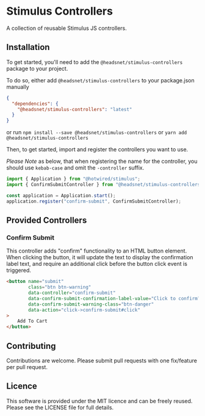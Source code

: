 # Stimulus Controllers

A collection of reusable Stimulus JS controllers.

## Installation

To get started, you'll need to add the `@headsnet/stimulus-controllers` package to your project.

To do so, either add `@headsnet/stimulus-controllers` to your package.json manually

```json
{
  "dependencies": {
    "@headsnet/stimulus-controllers": "latest"
  }
}
```

or run
`npm install --save @headsnet/stimulus-controllers` or `yarn add @headsnet/stimulus-controllers`

Then, to get started, import and register the controllers you want to use.

*Please Note* as below, that when registering the name for the controller, you should use `kebab-case` and omit the `-controller` suffix.

```js
import { Application } from "@hotwired/stimulus";
import { ConfirmSubmitController } from "@headsnet/stimulus-controllers";

const application = Application.start();
application.register("confirm-submit", ConfirmSubmitController);
```

## Provided Controllers

### Confirm Submit

This controller adds "confirm" functionality to an HTML button element. When clicking the button, it will update the
text to display the confirmation label text, and require an additional click before the button click event is triggered.

```html
<button name="submit" 
        class="btn btn-warning"
        data-controller="confirm-submit"
        data-confirm-submit-confirmation-label-value="Click to confirm?"
        data-confirm-submit-warning-class="btn-danger"
        data-action="click->confirm-submit#click"
>
    Add To Cart
</button>
```

## Contributing

Contributions are welcome. Please submit pull requests with one fix/feature per
pull request.

## Licence

This software is provided under the MIT licence and can be freely reused. Please see the LICENSE file for full details.

